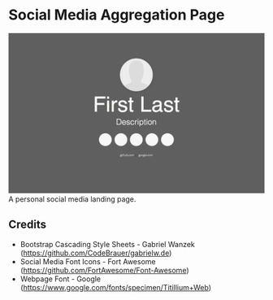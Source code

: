 Social Media Aggregation Page
=============================

![](https://raw.githubusercontent.com/Au1st3in/au1st3in.github.io/master/Example.png)
A personal social media landing page.

## Credits
* Bootstrap Cascading Style Sheets - Gabriel Wanzek (https://github.com/CodeBrauer/gabrielw.de)
* Social Media Font Icons - Fort Awesome (https://github.com/FortAwesome/Font-Awesome)
* Webpage Font - Google (https://www.google.com/fonts/specimen/Titillium+Web)
